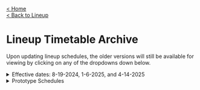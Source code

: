 <a href="https://junimeek.github.io/">< Home</a><br/>
<a href="https://junimeek.github.io/via-bus/lineup/index.html">< Back to Lineup</a>

# Lineup Timetable Archive
<p>
    Upon updating lineup schedules, the older versions will still be available for viewing by clicking on any of the dropdowns down below.
</p>

<details>
<summary>Effective dates: 8-19-2024, 1-6-2025, and 4-14-2025</summary>

## Effective dates: 8-19-2024, 1-6-2025, and 4-14-2025

On August 18, 2025, every current schedule will be rendered outdated as the introduction of [Route 10](https://www.viainfo.net/wp-content/uploads/2025/05/2025_0818-Improvement-Map-Route-010-scaled.jpg) requires that it be added in the transfer list on every map.

### Web maps

| Route Number | Effective Date | Map Creation Date |
|:--:|:--:|:--:|
| <a target="_blank" href="https://junimeek.github.io/documents/2025/05/Schedule202.pdf">202</a> | 8-19-2024 | 5-20-2025 |
| <a target="_blank" href="https://junimeek.github.io/documents/2025/06/Schedule204.pdf">204</a> | 4-14-2025 | 6-5-2025 |
| <a target="_blank" href="https://junimeek.github.io/documents/2025/06/Schedule209.pdf">209</a> | 8-19-2024 | 6-9-2025 |
| <a target="_blank" href="https://junimeek.github.io/documents/2025/05/Schedule214.pdf">214</a> | 4-14-2025 | 5-18-2025 |
| <a target="_blank" href="https://junimeek.github.io/documents/2025/05/Schedule222.pdf">222</a> | 1-6-2025 | 5-29-2025 |
| <a target="_blank" href="https://junimeek.github.io/documents/2025/06/Schedule225.pdf">225</a> | 4-14-2025 | 6-11-2025 |
| <a target="_blank" href="https://junimeek.github.io/documents/2025/06/Schedule230.pdf">230</a> | 4-14-2025 | 6-13-2025 |
| <a target="_blank" href="https://junimeek.github.io/documents/2025/05/Schedule232.pdf">232</a> | 1-6-2025 | 5-11-2025 |
| <a target="_blank" href="https://junimeek.github.io/documents/2025/06/Schedule242.pdf">242</a> | 4-14-2025 | 6-21-2025 |
| <a target="_blank" href="https://junimeek.github.io/documents/2025/06/Schedule243.pdf">243</a> | 4-14-2025 | 6-28-2025 |
| <a target="_blank" href="https://junimeek.github.io/documents/2025/05/v1_Schedule246Web.pdf">246</a> | 8-19-2024 | 5-5-2025 |
| <a target="_blank" href="https://junimeek.github.io/documents/2025/05/Schedule246.pdf">246<br/>Revision 1</a> | 8-19-2024 | 5-11-2025 |
| <a target="_blank" href="https://junimeek.github.io/documents/2025/05/Schedule251.pdf">251</a> | 1-6-2025 | 5-31-2025 |
| <a target="_blank" href="https://junimeek.github.io/documents/2025/06/Schedule268.pdf">268</a> | 4-14-2025 | 6-30-2025 |
| <a target="_blank" href="https://junimeek.github.io/documents/2025/07/Schedule275.pdf">275</a> | 1-6-2025 | 7-1-2025 |
| <a target="_blank" href="https://junimeek.github.io/documents/2025/05/Schedule276.pdf">276</a> | 4-14-2025 | 5-26-2025 |
| <a target="_blank" href="https://junimeek.github.io/documents/2025/07/Schedule277.pdf">277</a> | 1-6-2025 | 7-6-2025 |
| <a target="_blank" href="https://junimeek.github.io/documents/2025/07/Schedule288.pdf">288</a> | 8-19-2024 | 7-15-2025 |

<hr/>

### Printable color maps

| Route Number | Effective Date | Map Creation Date |
|:--:|:--:|:--:|
| <a target="_blank" href="https://junimeek.github.io/documents/2025/05/Schedule202Printable.pdf">202</a> | 8-19-2024 | 5-20-2025 |
| <a target="_blank" href="https://junimeek.github.io/documents/2025/06/Schedule204Printable.pdf">204</a> | 4-14-2025 | 6-5-2025 |
| <a target="_blank" href="https://junimeek.github.io/documents/2025/06/Schedule209Printable.pdf">209</a> | 8-19-2024 | 6-9-2025 |
| <a target="_blank" href="https://junimeek.github.io/documents/2025/05/Schedule214Printable.pdf">214</a> | 4-14-2025 | 5-18-2025 |
| <a target="_blank" href="https://junimeek.github.io/documents/2025/05/Schedule222Printable.pdf">222</a> | 1-6-2025 | 5-29-2025 |
| <a target="_blank" href="https://junimeek.github.io/documents/2025/06/Schedule225Printable.pdf">225</a> | 4-14-2025 | 6-11-2025 |
| <a target="_blank" href="https://junimeek.github.io/documents/2025/06/Schedule230Printable.pdf">230</a> | 4-14-2025 | 6-13-2025 |
| <a target="_blank" href="https://junimeek.github.io/documents/2025/05/Schedule232Printable.pdf">232</a> | 1-6-2025 | 5-11-2025 |
| <a target="_blank" href="https://junimeek.github.io/documents/2025/06/Schedule242Printable.pdf">242</a> | 4-14-2025 | 6-21-2025 |
| <a target="_blank" href="https://junimeek.github.io/documents/2025/06/Schedule243Printable.pdf">243</a> | 4-14-2025 | 6-28-2025 |
| <a target="_blank" href="https://junimeek.github.io/documents/2025/05/v1_Schedule246Printable.pdf">246</a> | 8-19-2024 | 5-5-2025 |
| <a target="_blank" href="https://junimeek.github.io/documents/2025/05/Schedule246Printable.pdf">246<br/>Revision 1</a> | 8-19-2024 | 5-11-2025 |
| <a target="_blank" href="https://junimeek.github.io/documents/2025/05/Schedule251Printable.pdf">251</a> | 1-6-2025 | 5-31-2025 |
| <a target="_blank" href="https://junimeek.github.io/documents/2025/06/Schedule268Printable.pdf">268</a> | 4-14-2025 | 6-30-2025 |
| <a target="_blank" href="https://junimeek.github.io/documents/2025/07/Schedule275Printable.pdf">275</a> | 1-6-2025 | 7-1-2025 |
| <a target="_blank" href="https://junimeek.github.io/documents/2025/05/Schedule276-Printable.pdf">276</a> | 4-14-2025 | 5-26-2025 |
| <a target="_blank" href="https://junimeek.github.io/documents/2025/07/Schedule277Printable.pdf">277</a> | 1-6-2025 | 7-6-2025 |
| <a target="_blank" href="https://junimeek.github.io/documents/2025/07/Schedule288Printable.pdf">288</a> | 8-19-2024 | 7-15-2025 |

<hr/>

### Printable grayscale maps

| Route Number | Effective Date | Map Creation Date |
|:--:|:--:|:--:|
| <a target="_blank" href="https://junimeek.github.io/documents/2025/05/Schedule202Grayscale.pdf">202</a> | 8-19-2024 | 5-20-2025 |
| <a target="_blank" href="https://junimeek.github.io/documents/2025/06/Schedule204Grayscale.pdf">204</a> | 4-14-2025 | 6-5-2025 |
| <a target="_blank" href="https://junimeek.github.io/documents/2025/06/Schedule209Grayscale.pdf">209</a> | 8-19-2024 | 6-9-2025 |
| <a target="_blank" href="https://junimeek.github.io/documents/2025/05/Schedule214Grayscale.pdf">214</a> | 4-14-2025 | 5-18-2025 |
| <a target="_blank" href="https://junimeek.github.io/documents/2025/05/Schedule222Grayscale.pdf">222</a> | 1-6-2025 | 5-29-2025 |
| <a target="_blank" href="https://junimeek.github.io/documents/2025/06/Schedule225Grayscale.pdf">225</a> | 4-14-2025 | 6-11-2025 |
| <a target="_blank" href="https://junimeek.github.io/documents/2025/06/Schedule230Grayscale.pdf">230</a> | 4-14-2025 | 6-13-2025 |
| <a target="_blank" href="https://junimeek.github.io/documents/2025/05/Schedule232Grayscale.pdf">232</a> | 1-6-2025 | 5-11-2025 |
| <a target="_blank" href="https://junimeek.github.io/documents/2025/06/Schedule242Grayscale.pdf">242</a> | 4-14-2025 | 6-21-2025 |
| <a target="_blank" href="https://junimeek.github.io/documents/2025/06/Schedule243Grayscale.pdf">243</a> | 4-14-2025 | 6-28-2025 |
| <a target="_blank" href="https://junimeek.github.io/documents/2025/05/v1_Schedule246Grayscale.pdf">246</a> | 8-19-2024 | 5-5-2025 |
| <a target="_blank" href="https://junimeek.github.io/documents/2025/05/Schedule246Grayscale.pdf">246<br/>Revision 1</a> | 8-19-2024 | 5-11-2025 |
| <a target="_blank" href="https://junimeek.github.io/documents/2025/05/Schedule251Grayscale.pdf">251</a> | 1-6-2025 | 5-31-2025 |
| <a target="_blank" href="https://junimeek.github.io/documents/2025/06/Schedule268Grayscale.pdf">268</a> | 4-14-2025 | 6-30-2025 |
| <a target="_blank" href="https://junimeek.github.io/documents/2025/07/Schedule275Grayscale.pdf">275</a> | 1-6-2025 | 7-1-2025 |
| <a target="_blank" href="https://junimeek.github.io/documents/2025/05/Schedule276-Grayscale.pdf">276</a> | 4-14-2025 | 5-26-2025 |
| <a target="_blank" href="https://junimeek.github.io/documents/2025/07/Schedule277Grayscale.pdf">277</a> | 1-6-2025 | 7-6-2025 |
| <a target="_blank" href="https://junimeek.github.io/documents/2025/07/Schedule288Grayscale.pdf">288</a> | 8-19-2024 | 7-15-2025 |

</details>

<details>
<summary>Prototype Schedules</summary>

## Prototype Schedules

These are the oldest schedules that I've made, which use the colors that VIA used to use for lineup up until the August 19, 2024 rebrand. These schedules were never available for viewing on the main site, but I figured it'd be fun to leave them all here for historical purposes.

| Route Number | Type | Effective Date | Map Creation Date |
|:--:|:--:|:--:|:--:|
| <a target="_blank" href="https://junimeek.github.io/documents/2025/04/276-Web.pdf">222</a> | Web | 1-6-2025 | 4-10-2025 |
| <a target="_blank" href="https://junimeek.github.io/documents/2025/04/222-Printable.pdf">222</a> | Printable | 1-6-2025 | 4-10-2025 |
| <a target="_blank" href="https://junimeek.github.io/documents/2025/04/202-Web.pdf">202</a> | Web | 8-19-2024 | 4-16-2025 |
| <a target="_blank" href="https://junimeek.github.io/documents/2025/04/214-Web.pdf">214</a> | Web | 1-6-2025 | 4-15-2025 |
| <a target="_blank" href="https://junimeek.github.io/documents/2025/04/276-Printable.pdf">276</a> | Printable | 1-6-2025 | 4-10-2025 |
| <a target="_blank" href="https://junimeek.github.io/documents/2025/04/214-Printable.pdf">214</a> | Printable | 1-6-2025 | 4-9-2025 |

</details>